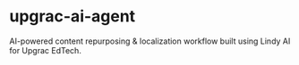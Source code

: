 # upgrac-ai-agent
AI-powered content repurposing &amp; localization workflow built using Lindy AI for Upgrac EdTech.
